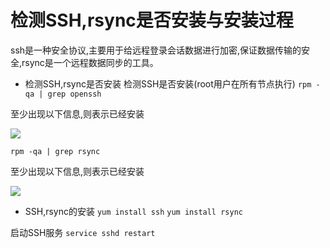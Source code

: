 # 检测SSH,rsync是否安装与安装过程
ssh是一种安全协议,主要用于给远程登录会话数据进行加密,保证数据传输的安全,rsync是一个远程数据同步的工具。

+ 检测SSH,rsync是否安装
检测SSH是否安装(root用户在所有节点执行)
`rpm -qa | grep openssh`

至少出现以下信息,则表示已经安装

![](http://7xqhly.com1.z0.glb.clouddn.com/%E5%9B%BEgweg%E5%83%8F%202.png)

`rpm -qa | grep rsync`

至少出现以下信息,则表示已经安装

![](http://7xqhly.com1.z0.glb.clouddn.com/%E5%9B%BEfwe%E5%83%8F%203.png)

+ SSH,rsync的安装
`yum install ssh`
`yum install rsync`

启动SSH服务
`service sshd restart`






